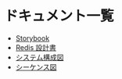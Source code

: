 # ドキュメント一覧

- [Storybook](https://azukiazusa1.github.io/nextjs-study/)
- [Redis 設計書](./redis.md)
- [システム構成図](./system-configuration-diagram.md)
- [シーケンス図](./sequence-diagram.md)
